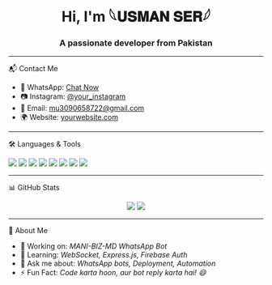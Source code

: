 <h1 align="center">Hi, I'm 𓆩𝐔𝐒𝐌𝐀𝐍 𝐒𝐄𝐑𓆪</h1>
</p>
<h3 align="center"> A passionate developer from Pakistan</h3>

---

📬 Contact Me
- 📱 WhatsApp: [Chat Now](https://wa.me/923351300389)
- 📷 Instagram: [@your_instagram](https://instagram.com/usmanser123)
- 📧 Email: mu3090658722@gmail.com
- 🌍 Website: [yourwebsite.com](https://yourwebsite.com)

---

🛠️ Languages & Tools
<p align="left">
  <img src="https://img.shields.io/badge/Node.js-339933?style=for-the-badge&logo=node.js&logoColor=white"/>
  <img src="https://img.shields.io/badge/JavaScript-F7DF1E?style=for-the-badge&logo=javascript&logoColor=black"/>
  <img src="https://img.shields.io/badge/HTML5-E34F26?style=for-the-badge&logo=html5&logoColor=white"/>
  <img src="https://img.shields.io/badge/CSS3-1572B6?style=for-the-badge&logo=css3&logoColor=white"/>
  <img src="https://img.shields.io/badge/Termux-000000?style=for-the-badge&logo=gnubash&logoColor=white"/>
  <img src="https://img.shields.io/badge/Render-46E3B7?style=for-the-badge&logo=render&logoColor=black"/>
  <img src="https://img.shields.io/badge/Firebase-FFCA28?style=for-the-badge&logo=firebase&logoColor=black"/>
  <img src="https://img.shields.io/badge/GitHub-181717?style=for-the-badge&logo=github&logoColor=white"/>
</p>

---

📊 GitHub Stats
<p align="center">
  <img src="https://github-readme-stats.vercel.app/api?username=usmanser71&show_icons=true&theme=tokyonight" />
  <img src="https://github-readme-streak-stats.herokuapp.com/?user=usmanser71&theme=tokyonight" />
</p>

---

📌 About Me
- 🔭 Working on: *MANI-BIZ-MD WhatsApp Bot*
- 🌱 Learning: *WebSocket, Express.js, Firebase Auth*
- 💬 Ask me about: *WhatsApp bots, Deployment, Automation*
- ⚡ Fun Fact: *Code karta hoon, aur bot reply karta hai! 😄*
